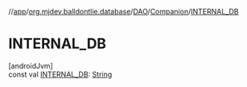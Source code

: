 //[app](../../../../index.md)/[org.mjdev.balldontlie.database](../../index.md)/[DAO](../index.md)/[Companion](index.md)/[INTERNAL_DB](-i-n-t-e-r-n-a-l_-d-b.md)

# INTERNAL_DB

[androidJvm]\
const val [INTERNAL_DB](-i-n-t-e-r-n-a-l_-d-b.md): [String](https://kotlinlang.org/api/latest/jvm/stdlib/kotlin/-string/index.html)
